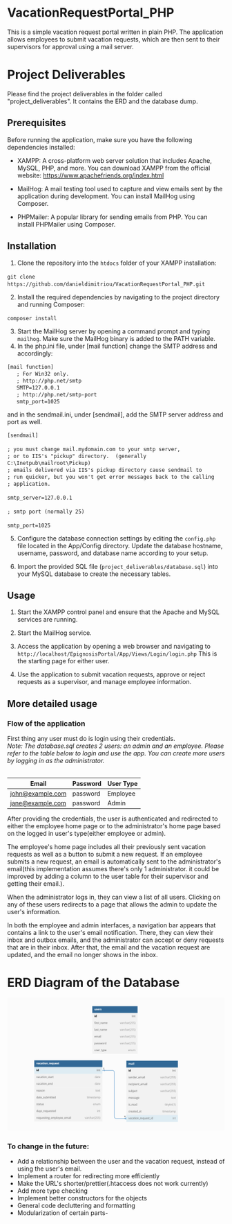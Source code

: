 # VacationRequestPortal_PHP

This is a simple vacation request portal written in plain PHP. The application allows employees to submit vacation requests, which are then sent to their supervisors for approval using a mail server.

# Project Deliverables
Please find the project deliverables in the folder called "project_deliverables". It contains the ERD and the database dump.
## Prerequisites

Before running the application, make sure you have the following dependencies installed:

- XAMPP: A cross-platform web server solution that includes Apache, MySQL, PHP, and more. You can download XAMPP from the official website: https://www.apachefriends.org/index.html

- MailHog: A mail testing tool used to capture and view emails sent by the application during development. You can install MailHog using Composer.

- PHPMailer: A popular library for sending emails from PHP. You can install PHPMailer using Composer.

## Installation

1. Clone the repository into the `htdocs` folder of your XAMPP installation:


`
git clone https://github.com/danieldimitriou/VacationRequestPortal_PHP.git
`

2. Install the required dependencies by navigating to the project directory and running Composer:


`composer install`

3. Start the MailHog server by opening a command prompt and typing `mailhog`. Make sure the MailHog binary is added to the PATH variable.
4. In the php.ini file, under [mail function] change the SMTP address and accordingly:
```
[mail function]
   ; For Win32 only.
   ; http://php.net/smtp
   SMTP=127.0.0.1
   ; http://php.net/smtp-port
   smtp_port=1025
```
and in the sendmail.ini, under [sendmail], add the SMTP server address and port as well.
```
[sendmail]

; you must change mail.mydomain.com to your smtp server,
; or to IIS's "pickup" directory.  (generally C:\Inetpub\mailroot\Pickup)
; emails delivered via IIS's pickup directory cause sendmail to
; run quicker, but you won't get error messages back to the calling
; application.

smtp_server=127.0.0.1

; smtp port (normally 25)

smtp_port=1025
```

5. Configure the database connection settings by editing the `config.php` file located in the App/Config directory. Update the database hostname, username, password, and database name according to your setup.

6. Import the provided SQL file (`project_deliverables/database.sql`) into your MySQL database to create the necessary tables.


## Usage

1. Start the XAMPP control panel and ensure that the Apache and MySQL services are running.
2. Start the MailHog service.

2. Access the application by opening a web browser and navigating to `http://localhost/EpignosisPortal/App/Views/Login/login.php` This is the starting page for either user.

3. Use the application to submit vacation requests, approve or reject requests as a supervisor, and manage employee information.

## More detailed usage

### Flow of the application
First thing any user must do is login using their credentials. <br>_Note: The database.sql creates 2 users: an admin and an employee. Please refer to the table below to login and use the app. You can create more users by logging in as the administrator._
<br><br>

| Email             | Password | User Type |
| ----------------- |----------|-----------|
| john@example.com | password | Employee  |
| jane@example.com | password | Admin     |

After providing the credentials, the user is authenticated and redirected to either the employee home page or to the administrator's home page based on the logged in user's
type(either employee or admin).

The employee's home page includes all their previously sent vacation requests as well as a button to submit a new request. If an employee submits a new request, an email is automatically sent to the administrator's email(this implementation assumes there's only 1 administrator. it could be improved by adding a column to the user table for their supervisor and getting their email.).

When the administrator logs in, they can view a list of all users. Clicking on any of these users redirects to a page that allows the admin
to update the user's information.

In both the employee and admin interfaces, a navigation bar appears that contains a link to the user's email notification.
There, they can view their inbox and outbox emails, and the administrator can accept or deny requests that are in their inbox. After that,
the email and the vacation request are updated, and the email no longer shows in the inbox.
# ERD Diagram of the Database
![ERD Diagram of the Database](project_deliverables/ERD_Epignosis.png)


### To change in the future:
-  Add a relationship between the user and the vacation request, instead of using the user's email.
- Implement a router for redirecting more efficiently
- Make the URL's shorter/prettier(.htaccess does not work currently)
- Add more type checking
- Implement better constructors for the objects
- General code decluttering and formatting
- Modularization of certain parts-